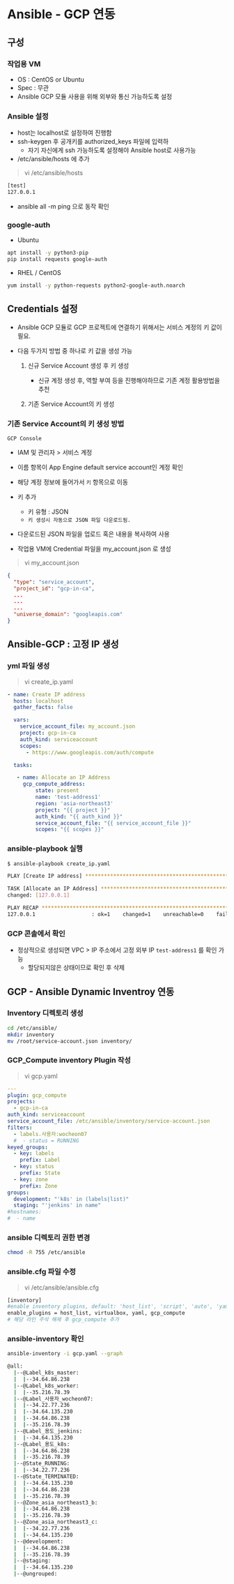 # Ansible - GCP 연동

## 구성

### 작업용 VM 
- OS : CentOS or Ubuntu 
- Spec : 무관
- Ansible GCP 모듈 사용을 위해 외부와 통신 가능하도록 설정

### Ansible 설정
- host는 localhost로 설정하여 진행함
- ssh-keygen 후 공개키를 authorized_keys 파일에 입력하
     -  자기 자신에게 ssh 가능하도록 설정해야 Ansible host로 사용가능
- /etc/ansible/hosts 에 추가 
>vi /etc/ansible/hosts
```bash
[test]
127.0.0.1
```
- ansible all -m ping 으로 동작 확인

### google-auth
- Ubuntu
```bash
apt install -y python3-pip
pip install requests google-auth
```
-  RHEL / CentOS
```bash
yum install -y python-requests python2-google-auth.noarch
```


## Credentials 설정
- Ansible GCP 모듈로  GCP 프로젝트에 연결하기 위해서는 서비스 계정의 키 값이 필요.

- 다음 두가지 방법 중 하나로 키 값을 생성 가능
     1. 신규 Service Account 생성 후 키 생성
          - 신규 계정 생성 후, 역할 부여 등을 진행해야하므로 기존 계정 활용방법을 추천

     2. 기존 Service Account의 키 생성 

### 기존 Service Account의 키 생성 방법

`GCP Console`

- IAM 및 관리자  >  서비스 계정

- 이름 항목이 App Engine default service account인 계정 확인

- 해당 계정 정보에 들어가서 `키` 항목으로 이동

- 키 추가 
     - 키 유형 : JSON 
     - `키 생성시 자동으로 JSON 파일 다운로드됨.`

- 다운로드된 JSON 파일을 업로드 혹은 내용을 복사하여 사용


- 작업용 VM에 Credential 파일을 my_account.json 로 생성
>vi my_account.json

```json
{
  "type": "service_account",
  "project_id": "gcp-in-ca",
  ...
  ...
  ...
  "universe_domain": "googleapis.com"
}
```

## Ansible-GCP : 고정 IP 생성

### yml 파일 생성
>vi create_ip.yaml
```yml
- name: Create IP address
  hosts: localhost
  gather_facts: false

  vars:
    service_account_file: my_account.json
    project: gcp-in-ca
    auth_kind: serviceaccount
    scopes:
      - https://www.googleapis.com/auth/compute

  tasks:

   - name: Allocate an IP Address
     gcp_compute_address:
         state: present
         name: 'test-address1'
         region: 'asia-northeast3'
         project: "{{ project }}"
         auth_kind: "{{ auth_kind }}"
         service_account_file: "{{ service_account_file }}"
         scopes: "{{ scopes }}"
```         

### ansible-playbook 실행
```bash
$ ansible-playbook create_ip.yaml

PLAY [Create IP address] ***************************************************************************************

TASK [Allocate an IP Address] **********************************************************************************
changed: [127.0.0.1]

PLAY RECAP *****************************************************************************************************
127.0.0.1                  : ok=1    changed=1    unreachable=0    failed=0    skipped=0    rescued=0    ignored=0

```

### GCP 콘솔에서 확인 
- 정상적으로 생성되면 VPC > IP 주소에서  고정 외부 IP `test-address1` 를 확인 가능
     - 할당되지않은 상태이므로 확인 후 삭제


##  GCP - Ansible Dynamic Inventroy  연동

### Inventory 디렉토리 생성

```bash
cd /etc/ansible/
mkdir inventory
mv /root/service-account.json inventory/
```

### GCP_Compute inventory Plugin 작성

>vi gcp.yaml
```yaml
---
plugin: gcp_compute
projects:
  - gcp-in-ca
auth_kind: serviceaccount
service_account_file: /etc/ansible/inventory/service-account.json
filters:
  - labels.사용자:wocheon07
  #  - status = RUNNING
keyed_groups:
  - key: labels
    prefix: Label
  - key: status
    prefix: State
  - key: zone
    prefix: Zone
groups:
  development: "'k8s' in (labels|list)"
  staging: "'jenkins' in name"
#hostnames:
#  - name
```

### ansible 디렉토리 권한 변경

```bash
chmod -R 755 /etc/ansible
```

### ansible.cfg 파일 수정

>vi /etc/ansible/ansible.cfg
```bash
[inventory]
#enable inventory plugins, default: 'host_list', 'script', 'auto', 'yaml', 'ini', 'toml'
enable_plugins = host_list, virtualbox, yaml, gcp_compute
# 해당 라인 주석 해제 후 gcp_compute 추가
```

### ansible-inventory 확인
```bash
ansible-inventory -i gcp.yaml --graph

@all:
  |--@Label_k8s_master:
  |  |--34.64.86.238
  |--@Label_k8s_worker:
  |  |--35.216.78.39
  |--@Label_사용자_wocheon07:
  |  |--34.22.77.236
  |  |--34.64.135.230
  |  |--34.64.86.238
  |  |--35.216.78.39
  |--@Label_용도_jenkins:
  |  |--34.64.135.230
  |--@Label_용도_k8s:
  |  |--34.64.86.238
  |  |--35.216.78.39
  |--@State_RUNNING:
  |  |--34.22.77.236
  |--@State_TERMINATED:
  |  |--34.64.135.230
  |  |--34.64.86.238
  |  |--35.216.78.39
  |--@Zone_asia_northeast3_b:
  |  |--34.64.86.238
  |  |--35.216.78.39
  |--@Zone_asia_northeast3_c:
  |  |--34.22.77.236
  |  |--34.64.135.230
  |--@development:
  |  |--34.64.86.238
  |  |--35.216.78.39
  |--@staging:
  |  |--34.64.135.230
  |--@ungrouped:
```